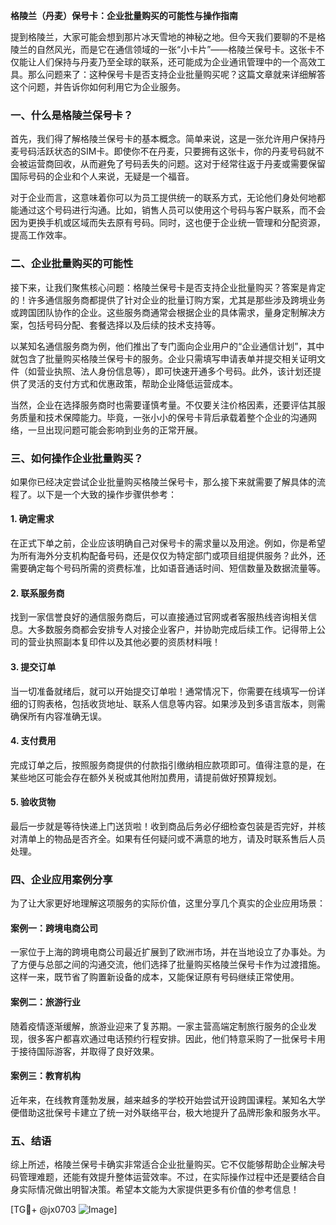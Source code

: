 **格陵兰（丹麦）保号卡：企业批量购买的可能性与操作指南**

提到格陵兰，大家可能会想到那片冰天雪地的神秘之地。但今天我们要聊的不是格陵兰的自然风光，而是它在通信领域的一张“小卡片”——格陵兰保号卡。这张卡不仅能让人们保持与丹麦乃至全球的联系，还可能成为企业通讯管理中的一个高效工具。那么问题来了：这种保号卡是否支持企业批量购买呢？这篇文章就来详细解答这个问题，并告诉你如何利用它为企业服务。

### 一、什么是格陵兰保号卡？

首先，我们得了解格陵兰保号卡的基本概念。简单来说，这是一张允许用户保持丹麦号码活跃状态的SIM卡。即使你不在丹麦，只要拥有这张卡，你的丹麦号码就不会被运营商回收，从而避免了号码丢失的问题。这对于经常往返于丹麦或需要保留国际号码的企业和个人来说，无疑是一个福音。

对于企业而言，这意味着你可以为员工提供统一的联系方式，无论他们身处何地都能通过这个号码进行沟通。比如，销售人员可以使用这个号码与客户联系，而不会因为更换手机或区域而失去原有号码。同时，这也便于企业统一管理和分配资源，提高工作效率。

### 二、企业批量购买的可能性

接下来，让我们聚焦核心问题：格陵兰保号卡是否支持企业批量购买？答案是肯定的！许多通信服务商都提供了针对企业的批量订购方案，尤其是那些涉及跨境业务或跨国团队协作的企业。这些服务商通常会根据企业的具体需求，量身定制解决方案，包括号码分配、套餐选择以及后续的技术支持等。

以某知名通信服务商为例，他们推出了专门面向企业用户的“企业通信计划”，其中就包含了批量购买格陵兰保号卡的服务。企业只需填写申请表单并提交相关证明文件（如营业执照、法人身份信息等），即可快速开通多个号码。此外，该计划还提供了灵活的支付方式和优惠政策，帮助企业降低运营成本。

当然，企业在选择服务商时也需要谨慎考量。不仅要关注价格因素，还要评估其服务质量和技术保障能力。毕竟，一张小小的保号卡背后承载着整个企业的沟通网络，一旦出现问题可能会影响到业务的正常开展。

### 三、如何操作企业批量购买？

如果你已经决定尝试企业批量购买格陵兰保号卡，那么接下来就需要了解具体的流程了。以下是一个大致的操作步骤供参考：

#### 1. 确定需求
在正式下单之前，企业应该明确自己对保号卡的需求量以及用途。例如，你是希望为所有海外分支机构配备号码，还是仅仅为特定部门或项目组提供服务？此外，还需要确定每个号码所需的资费标准，比如语音通话时间、短信数量及数据流量等。

#### 2. 联系服务商
找到一家信誉良好的通信服务商后，可以直接通过官网或者客服热线咨询相关信息。大多数服务商都会安排专人对接企业客户，并协助完成后续工作。记得带上公司的营业执照副本复印件以及其他必要的资质材料哦！

#### 3. 提交订单
当一切准备就绪后，就可以开始提交订单啦！通常情况下，你需要在线填写一份详细的订购表格，包括收货地址、联系人信息等内容。如果涉及到多语言版本，则需确保所有内容准确无误。

#### 4. 支付费用
完成订单之后，按照服务商提供的付款指引缴纳相应款项即可。值得注意的是，在某些地区可能会存在额外关税或其他附加费用，请提前做好预算规划。

#### 5. 验收货物
最后一步就是等待快递上门送货啦！收到商品后务必仔细检查包装是否完好，并核对清单上的物品是否齐全。如果有任何疑问或不满意的地方，请及时联系售后人员处理。

### 四、企业应用案例分享

为了让大家更好地理解这项服务的实际价值，这里分享几个真实的企业应用场景：

#### 案例一：跨境电商公司
一家位于上海的跨境电商公司最近扩展到了欧洲市场，并在当地设立了办事处。为了方便与总部之间的沟通交流，他们选择了批量购买格陵兰保号卡作为过渡措施。这样一来，既节省了购置新设备的成本，又能保证原有号码继续正常使用。

#### 案例二：旅游行业
随着疫情逐渐缓解，旅游业迎来了复苏期。一家主营高端定制旅行服务的企业发现，很多客户都喜欢通过电话预约行程安排。因此，他们特意采购了一批保号卡用于接待国际游客，并取得了良好效果。

#### 案例三：教育机构
近年来，在线教育蓬勃发展，越来越多的学校开始尝试开设跨国课程。某知名大学便借助这批保号卡建立了统一对外联络平台，极大地提升了品牌形象和服务水平。

### 五、结语

综上所述，格陵兰保号卡确实非常适合企业批量购买。它不仅能够帮助企业解决号码管理难题，还能有效提升整体运营效率。不过，在实际操作过程中还是要结合自身实际情况做出明智决策。希望本文能为大家提供更多有价值的参考信息！

[TG💪+ @jx0703 ![Image](https://github.com/user-attachments/assets/dbca1d08-cadb-493c-b0ec-ad6f7a83f270)]